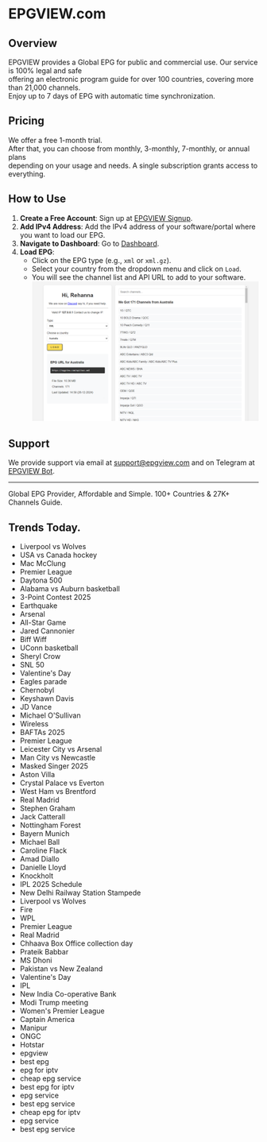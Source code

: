 # EPGVIEW.com



## Overview
EPGVIEW provides a Global EPG for public and commercial use. Our service is 100% legal and safe\
offering an electronic program guide for over 100 countries, covering more than 21,000 channels.\
Enjoy up to 7 days of EPG with automatic time synchronization.

## Pricing
We offer a free 1-month trial. \
After that, you can choose from monthly, 3-monthly, 7-monthly, or annual plans \
depending on your usage and needs. A single subscription grants access to everything.

## How to Use
1. **Create a Free Account**: Sign up at [EPGVIEW Signup](https://epgview.com/signup.php).
2. **Add IPv4 Address**: Add the IPv4 address of your software/portal where you want to load our EPG.
3. **Navigate to Dashboard**: Go to [Dashboard](https://epgview.com/dashboard.php).
4. **Load EPG**:
   - Click on the EPG type (e.g., `xml` or `xml.gz`).
   - Select your country from the dropdown menu and click on `Load`.
   - You will see the channel list and API URL to add to your software.
![EPGVIEW](img/dashboard.png)
## Support
We provide support via email at [support@epgview.com](mailto:support@epgview.com) and on Telegram at [EPGVIEW Bot](https://t.me/epgview_bot).

---

Global EPG Provider, Affordable and Simple. 100+ Countries & 27K+ Channels Guide.

## Trends Today.

- Liverpool vs Wolves
- USA vs Canada hockey
- Mac McClung
- Premier League
- Daytona 500
- Alabama vs Auburn basketball
- 3-Point Contest 2025
- Earthquake
- Arsenal
- All-Star Game
- Jared Cannonier
- Biff Wiff
- UConn basketball
- Sheryl Crow
- SNL 50
- Valentine's Day
- Eagles parade
- Chernobyl
- Keyshawn Davis
- JD Vance
- Michael O'Sullivan
- Wireless
- BAFTAs 2025
- Premier League
- Leicester City vs Arsenal
- Man City vs Newcastle
- Masked Singer 2025
- Aston Villa
- Crystal Palace vs Everton
- West Ham vs Brentford
- Real Madrid
- Stephen Graham
- Jack Catterall
- Nottingham Forest
- Bayern Munich
- Michael Ball
- Caroline Flack
- Amad Diallo
- Danielle Lloyd
- Knockholt
- IPL 2025 Schedule
- New Delhi Railway Station Stampede
- Liverpool vs Wolves
- Fire
- WPL
- Premier League
- Real Madrid
- Chhaava Box Office collection day
- Prateik Babbar
- MS Dhoni
- Pakistan vs New Zealand
- Valentine's Day
- IPL
- New India Co-operative Bank
- Modi Trump meeting
- Women's Premier League
- Captain America
- Manipur
- ONGC
- Hotstar
- epgview
- best epg
- epg for iptv
- cheap epg service
- best epg for iptv
- epg service
- best epg service
- cheap epg for iptv
- epg service
- best epg service
